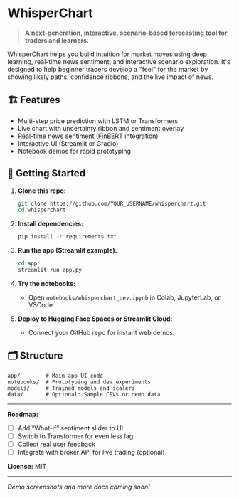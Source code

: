 # WhisperChart

> **A next-generation, interactive, scenario-based forecasting tool for traders and learners.**

WhisperChart helps you build intuition for market moves using deep learning, real-time news sentiment, and interactive scenario exploration. It's designed to help beginner traders develop a "feel" for the market by showing likely paths, confidence ribbons, and the live impact of news.

## 🏗 Features
- Multi-step price prediction with LSTM or Transformers
- Live chart with uncertainty ribbon and sentiment overlay
- Real-time news sentiment (FinBERT integration)
- Interactive UI (Streamlit or Gradio)
- Notebook demos for rapid prototyping

## 🚀 Getting Started

1. **Clone this repo:**
    ```bash
    git clone https://github.com/YOUR_USERNAME/whisperchart.git
    cd whisperchart
    ```

2. **Install dependencies:**
    ```bash
    pip install -r requirements.txt
    ```

3. **Run the app (Streamlit example):**
    ```bash
    cd app
    streamlit run app.py
    ```

4. **Try the notebooks:**
    - Open `notebooks/whisperchart_dev.ipynb` in Colab, JupyterLab, or VSCode.

5. **Deploy to Hugging Face Spaces or Streamlit Cloud:**
    - Connect your GitHub repo for instant web demos.

## 🗂️ Structure

```
app/        # Main app UI code
notebooks/  # Prototyping and dev experiments
models/     # Trained models and scalers
data/       # Optional: Sample CSVs or demo data
```

---

**Roadmap:**
- [ ] Add “What-if” sentiment slider to UI
- [ ] Switch to Transformer for even less lag
- [ ] Collect real user feedback
- [ ] Integrate with broker API for live trading (optional)

**License:** MIT

---

*Demo screenshots and more docs coming soon!*

